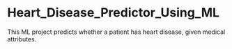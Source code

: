# Heart_Disease_Predictor_Using_ML
This ML project predicts whether a patient has heart disease, given medical attributes.
